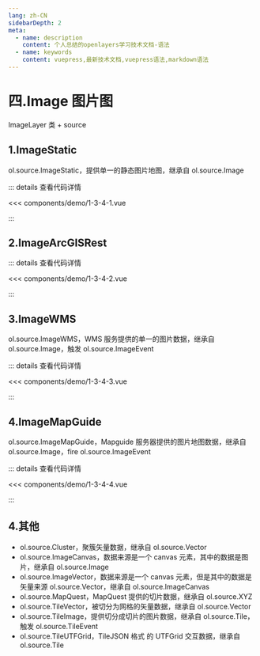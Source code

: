 ```yaml
---
lang: zh-CN
sidebarDepth: 2
meta:
  - name: description
    content: 个人总结的openlayers学习技术文档-语法
  - name: keywords
    content: vuepress,最新技术文档,vuepress语法,markdown语法
---
```


# 四.Image 图片图

ImageLayer 类 + source

## 1.ImageStatic

ol.source.ImageStatic，提供单一的静态图片地图，继承自 ol.source.Image

  <Container url="https://zhoubichuan.com/resume/demo/?type=openlayers&name=1-3-4-1.vue" />

::: details 查看代码详情

<<< components/demo/1-3-4-1.vue

:::

## 2.ImageArcGISRest

  <Container url="https://zhoubichuan.com/resume/demo/?type=openlayers&name=1-3-4-2.vue" />

::: details 查看代码详情

<<< components/demo/1-3-4-2.vue

:::

## 3.ImageWMS

ol.source.ImageWMS，WMS 服务提供的单一的图片数据，继承自 ol.source.Image，触发 ol.source.ImageEvent

  <Container url="https://zhoubichuan.com/resume/demo/?type=openlayers&name=1-3-4-3.vue" />

::: details 查看代码详情

<<< components/demo/1-3-4-3.vue

:::

## 4.ImageMapGuide

ol.source.ImageMapGuide，Mapguide 服务器提供的图片地图数据，继承自 ol.source.Image，fire ol.source.ImageEvent

  <Container url="https://zhoubichuan.com/resume/demo/?type=openlayers&name=1-3-4-4.vue" />

::: details 查看代码详情

<<< components/demo/1-3-4-4.vue

:::

## 4.其他

- ol.source.Cluster，聚簇矢量数据，继承自 ol.source.Vector
- ol.source.ImageCanvas，数据来源是一个 canvas 元素，其中的数据是图片，继承自 ol.source.Image
- ol.source.ImageVector，数据来源是一个 canvas 元素，但是其中的数据是矢量来源 ol.source.Vector，继承自 ol.source.ImageCanvas
- ol.source.MapQuest，MapQuest 提供的切片数据，继承自 ol.source.XYZ
- ol.source.TileVector，被切分为网格的矢量数据，继承自 ol.source.Vector
- ol.source.TileImage，提供切分成切片的图片数据，继承自 ol.source.Tile，触发 ol.source.TileEvent
- ol.source.TileUTFGrid，TileJSON 格式 的 UTFGrid 交互数据，继承自 ol.source.Tile
